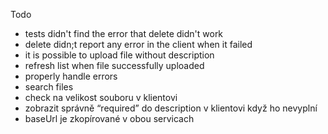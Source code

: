 Todo
- tests didn't find the error that delete didn't work
- delete didn;t report any error in the client when it failed
- it is possible to upload file without description
- refresh list when file successfully uploaded
- properly handle errors
- search files
- check na velikost souboru v klientovi
- zobrazit správně “required” do description v klientovi když ho nevyplní
- baseUrl je zkopírované v obou servicach
